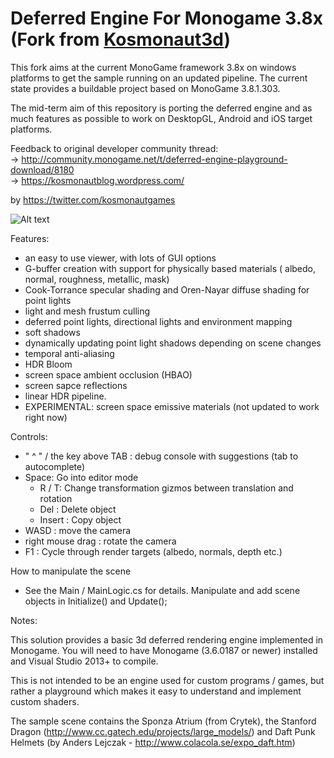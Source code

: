# Deferred Engine For Monogame 3.8x (Fork from [Kosmonaut3d](https://github.com/Kosmonaut3d/DeferredEngine))

This fork aims at the current MonoGame framework 3.8x on windows platforms to get the sample running on an updated pipeline. The current state provides a buildable project based on MonoGame 3.8.1.303.

The mid-term aim of this repository is porting the deferred engine and as much features as possible to work on DesktopGL, Android and iOS target platforms.



Feedback to original developer community thread:  
  -> http://community.monogame.net/t/deferred-engine-playground-download/8180   
  -> https://kosmonautblog.wordpress.com/
     
by https://twitter.com/kosmonautgames
    
![Alt text](http://i.imgur.com/ucSrI29.png "soft shadows")


Features:
- an easy to use viewer, with lots of GUI options
- G-buffer creation with support for physically based materials ( albedo, normal, roughness, metallic, mask)
- Cook-Torrance specular shading and Oren-Nayar diffuse shading for point lights
- light and mesh frustum culling
- deferred point lights, directional lights and environment mapping
- soft shadows
- dynamically updating point light shadows depending on scene changes
- temporal anti-aliasing
- HDR Bloom
- screen space ambient occlusion (HBAO)
- screen sapce reflections
- linear HDR pipeline.
- EXPERIMENTAL: screen space emissive materials (not updated to work right now)


Controls:
- " ^ " / the key above TAB : debug console with suggestions (tab to autocomplete)
- Space: Go into editor mode 
  - R / T: Change transformation gizmos between translation and rotation
  - Del : Delete object
  - Insert : Copy object
- WASD : move the camera
- right mouse drag : rotate the camera
- F1 : Cycle through render targets (albedo, normals, depth etc.)


How to manipulate the scene
- See the Main / MainLogic.cs for details. Manipulate and add scene objects in Initialize() and Update();

Notes:

This solution provides a basic 3d deferred rendering engine implemented in Monogame. You will need to have Monogame (3.6.0187 or newer) installed and Visual Studio 2013+ to compile.

This is not intended to be an engine used for custom programs / games, but rather a playground which makes it easy to understand and implement custom shaders.

The sample scene contains the Sponza Atrium (from Crytek), the Stanford Dragon (http://www.cc.gatech.edu/projects/large_models/) and Daft Punk Helmets (by Anders Lejczak - http://www.colacola.se/expo_daft.htm)

